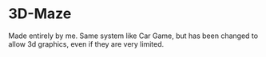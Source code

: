 # 3D-Maze
Made entirely by me. Same system like Car Game, but has been changed to allow 3d graphics, even if they are very limited.
